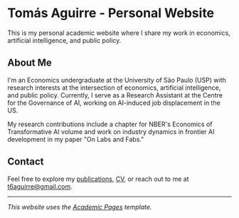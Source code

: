 # Tomás Aguirre - Personal Website

This is my personal academic website where I share my work in economics, artificial intelligence, and public policy.

## About Me

I'm an Economics undergraduate at the University of São Paulo (USP) with research interests at the intersection of economics, artificial intelligence, and public policy. Currently, I serve as a Research Assistant at the Centre for the Governance of AI, working on AI-induced job displacement in the US.

My research contributions include a chapter for NBER's Economics of Transformative AI volume and work on industry dynamics in frontier AI development in my paper "On Labs and Fabs."

## Contact

Feel free to explore my [publications](/publications/), [CV](/cv/), or reach out to me at [t6aguirre@gmail.com](mailto:t6aguirre@gmail.com).

---

*This website uses the [Academic Pages](https://github.com/academicpages/academicpages.github.io) template.*
